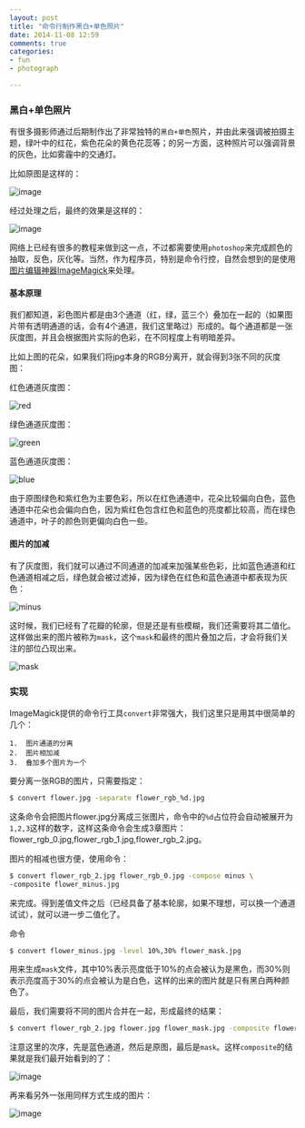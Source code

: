 ```yaml
---
layout: post
title: "命令行制作黑白+单色照片"
date: 2014-11-08 12:59
comments: true
categories: 
- fun
- photograph

---
```


### 黑白+单色照片

有很多摄影师通过后期制作出了非常独特的`黑白+单色`照片，并由此来强调被拍摄主题，绿叶中的红花，紫色花朵的黄色花蕊等；的另一方面，这种照片可以强调背景的灰色，比如雾霾中的交通灯。

比如原图是这样的：

![image](/images/2014/11/flower-resized.jpg)

经过处理之后，最终的效果是这样的：

![image](/images/2014/11/flower-final-resized.jpg)

网络上已经有很多的教程来做到这一点，不过都需要使用`photoshop`来完成颜色的抽取，反色，灰化等。当然，作为程序员，特别是命令行控，自然会想到的是使用[图片编辑神器ImageMagick](http://www.imagemagick.org/)来处理。

#### 基本原理

我们都知道，彩色图片都是由3个通道（红，绿，蓝三个）叠加在一起的（如果图片带有透明通道的话，会有4个通道，我们这里略过）形成的。每个通道都是一张灰度图，并且会根据图片实际的色彩，在不同程度上有明暗差异。

比如上图的花朵，如果我们将jpg本身的RGB分离开，就会得到3张不同的灰度图：

红色通道灰度图：

![red](/images/2014/11/flower-red-resized.jpg)

绿色通道灰度图：

![green](/images/2014/11/flower-green-resized.jpg)

蓝色通道灰度图：

![blue](/images/2014/11/flower-blue-resized.jpg)

由于原图绿色和紫红色为主要色彩，所以在红色通道中，花朵比较偏向白色，蓝色通道中花朵也会偏向白色，因为紫红色包含红色和蓝色的亮度都比较高，而在绿色通道中，叶子的颜色则更偏向白色一些。

#### 图片的加减

有了灰度图，我们就可以通过不同通道的加减来加强某些色彩，比如蓝色通道和红色通道相减之后，绿色就会被过滤掉，因为绿色在红色和蓝色通道中都表现为灰色：

![minus](/images/2014/11/flower-minus-resized.jpg)

这时候，我们已经有了花瓣的轮廓，但是还是有些模糊，我们还需要将其二值化。这样做出来的图片被称为`mask`，这个`mask`和最终的图片叠加之后，才会将我们关注的部位凸现出来。

![mask](/images/2014/11/flower-mask-resized.jpg)

### 实现

ImageMagick提供的命令行工具`convert`非常强大，我们这里只是用其中很简单的几个：

	1.	图片通道的分离
    2.	图片相加减
    3.	叠加多个图片为一个

要分离一张RGB的图片，只需要指定：

```sh
$ convert flower.jpg -separate flower_rgb_%d.jpg
```

这条命令会把图片flower.jpg分离成三张图片，命令中的`%d`占位符会自动被展开为`1,2,3`这样的数字，这样这条命令会生成3章图片：flower_rgb_0.jpg,flower_rgb_1.jpg,flower_rgb_2.jpg。

图片的相减也很方便，使用命令：

```sh
$ convert flower_rgb_2.jpg flower_rgb_0.jpg -compose minus \
-composite flower_minus.jpg
```

来完成。得到差值文件之后（已经具备了基本轮廓，如果不理想，可以换一个通道试试），就可以进一步二值化了。

命令

```sh
$ convert flower_minus.jpg -level 10%,30% flower_mask.jpg
```

用来生成`mask`文件，其中10%表示亮度低于10%的点会被认为是黑色，而30%则表示亮度高于30%的点会被认为是白色，这样的出来的图片就是只有黑白两种颜色了。

最后，我们需要将不同的图片合并在一起，形成最终的结果：

```sh
$ convert flower_rgb_2.jpg flower.jpg flower_mask.jpg -composite flower_final.jpg
```

注意这里的次序，先是蓝色通道，然后是原图，最后是`mask`。这样`composite`的结果就是我们最开始看到的了：

![image](/images/2014/11/flower-final-resized.jpg)

再来看另外一张用同样方式生成的图片：

![image](/images/2014/11/bird-final-resized.jpg)

